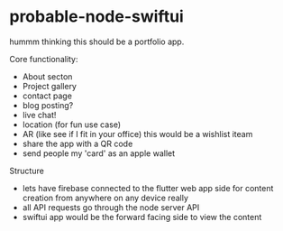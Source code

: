 # probable-node-swiftui

hummm thinking this should be a portfolio app.

Core functionality: 

- About secton
- Project gallery
- contact page
- blog posting?  
- live chat!  
- location (for fun use case)
- AR (like see if I fit in your office) this would be a wishlist iteam
- share the app with a QR code
- send people my 'card' as an apple wallet

Structure

- lets have firebase connected to the flutter web app side for content creation from anywhere on any device really
- all API requests go through the node server API
- swiftui app would be the forward facing side to view the content 
